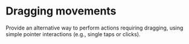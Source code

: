 # Dragging movements

Provide an alternative way to perform actions requiring dragging, using simple pointer interactions (e.g., single taps or clicks).
